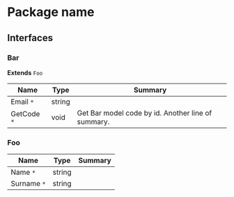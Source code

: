 # Package name
## Interfaces
### Bar

__Extends__ `Foo`

Name | Type | Summary
--- | --- | ---
Email `*` | string | 
GetCode `*` | void | Get Bar model code by id. Another line of summary.
### Foo
Name | Type | Summary
--- | --- | ---
Name `*` | string | 
Surname `*` | string | 
